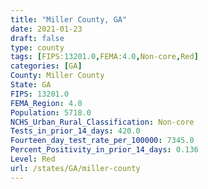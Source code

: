 ```yaml
---
title: "Miller County, GA"
date: 2021-01-23
draft: false
type: county
tags: [FIPS:13201.0,FEMA:4.0,Non-core,Red]
categories: [GA]
County: Miller County
State: GA
FIPS: 13201.0
FEMA_Region: 4.0
Population: 5718.0
NCHS_Urban_Rural_Classification: Non-core
Tests_in_prior_14_days: 420.0
Fourteen_day_test_rate_per_100000: 7345.0
Percent_Positivity_in_prior_14_days: 0.136
Level: Red
url: /states/GA/miller-county
---
```



